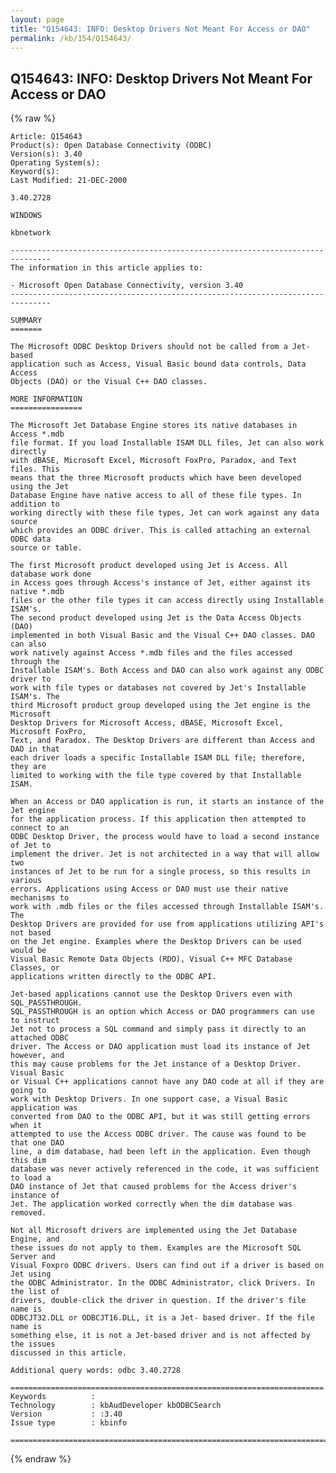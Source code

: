 ```yaml
---
layout: page
title: "Q154643: INFO: Desktop Drivers Not Meant For Access or DAO"
permalink: /kb/154/Q154643/
---
```


## Q154643: INFO: Desktop Drivers Not Meant For Access or DAO

{% raw %}

	Article: Q154643
	Product(s): Open Database Connectivity (ODBC)
	Version(s): 3.40
	Operating System(s): 
	Keyword(s): 
	Last Modified: 21-DEC-2000
	
	3.40.2728
	
	WINDOWS
	
	kbnetwork
	
	-------------------------------------------------------------------------------
	The information in this article applies to:
	
	- Microsoft Open Database Connectivity, version 3.40 
	-------------------------------------------------------------------------------
	
	SUMMARY
	=======
	
	The Microsoft ODBC Desktop Drivers should not be called from a Jet-based
	application such as Access, Visual Basic bound data controls, Data Access
	Objects (DAO) or the Visual C++ DAO classes.
	
	MORE INFORMATION
	================
	
	The Microsoft Jet Database Engine stores its native databases in Access *.mdb
	file format. If you load Installable ISAM DLL files, Jet can also work directly
	with dBASE, Microsoft Excel, Microsoft FoxPro, Paradox, and Text files. This
	means that the three Microsoft products which have been developed using the Jet
	Database Engine have native access to all of these file types. In addition to
	working directly with these file types, Jet can work against any data source
	which provides an ODBC driver. This is called attaching an external ODBC data
	source or table.
	
	The first Microsoft product developed using Jet is Access. All database work done
	in Access goes through Access's instance of Jet, either against its native *.mdb
	files or the other file types it can access directly using Installable ISAM's.
	The second product developed using Jet is the Data Access Objects (DAO)
	implemented in both Visual Basic and the Visual C++ DAO classes. DAO can also
	work natively against Access *.mdb files and the files accessed through the
	Installable ISAM's. Both Access and DAO can also work against any ODBC driver to
	work with file types or databases not covered by Jet's Installable ISAM's. The
	third Microsoft product group developed using the Jet engine is the Microsoft
	Desktop Drivers for Microsoft Access, dBASE, Microsoft Excel, Microsoft FoxPro,
	Text, and Paradox. The Desktop Drivers are different than Access and DAO in that
	each driver loads a specific Installable ISAM DLL file; therefore, they are
	limited to working with the file type covered by that Installable ISAM.
	
	When an Access or DAO application is run, it starts an instance of the Jet engine
	for the application process. If this application then attempted to connect to an
	ODBC Desktop Driver, the process would have to load a second instance of Jet to
	implement the driver. Jet is not architected in a way that will allow two
	instances of Jet to be run for a single process, so this results in various
	errors. Applications using Access or DAO must use their native mechanisms to
	work with .mdb files or the files accessed through Installable ISAM's. The
	Desktop Drivers are provided for use from applications utilizing API's not based
	on the Jet engine. Examples where the Desktop Drivers can be used would be
	Visual Basic Remote Data Objects (RDO), Visual C++ MFC Database Classes, or
	applications written directly to the ODBC API.
	
	Jet-based applications cannot use the Desktop Drivers even with SQL_PASSTHROUGH.
	SQL_PASSTHROUGH is an option which Access or DAO programmers can use to instruct
	Jet not to process a SQL command and simply pass it directly to an attached ODBC
	driver. The Access or DAO application must load its instance of Jet however, and
	this may cause problems for the Jet instance of a Desktop Driver. Visual Basic
	or Visual C++ applications cannot have any DAO code at all if they are going to
	work with Desktop Drivers. In one support case, a Visual Basic application was
	converted from DAO to the ODBC API, but it was still getting errors when it
	attempted to use the Access ODBC driver. The cause was found to be that one DAO
	line, a dim database, had been left in the application. Even though this dim
	database was never actively referenced in the code, it was sufficient to load a
	DAO instance of Jet that caused problems for the Access driver's instance of
	Jet. The application worked correctly when the dim database was removed.
	
	Not all Microsoft drivers are implemented using the Jet Database Engine, and
	these issues do not apply to them. Examples are the Microsoft SQL Server and
	Visual Foxpro ODBC drivers. Users can find out if a driver is based on Jet using
	the ODBC Administrator. In the ODBC Administrator, click Drivers. In the list of
	drivers, double-click the driver in question. If the driver's file name is
	ODBCJT32.DLL or ODBCJT16.DLL, it is a Jet- based driver. If the file name is
	something else, it is not a Jet-based driver and is not affected by the issues
	discussed in this article.
	
	Additional query words: odbc 3.40.2728
	
	======================================================================
	Keywords          :  
	Technology        : kbAudDeveloper kbODBCSearch
	Version           : :3.40
	Issue type        : kbinfo
	
	=============================================================================
	

{% endraw %}
